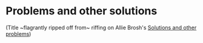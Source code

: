 # Problems and other solutions

(Title ~flagrantly ripped off from~ riffing on Allie Brosh's [Solutions and other problems](https://www.amazon.co.uk/Solutions-Other-Problems-Allie-Brosh/dp/1982156945))


